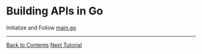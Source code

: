 # Building APIs in Go

Initialize and Follow [main.go](./main.go)

---
[Back to Contents](../../Readme.md)
[Next Tutorial](../31API/index.md)